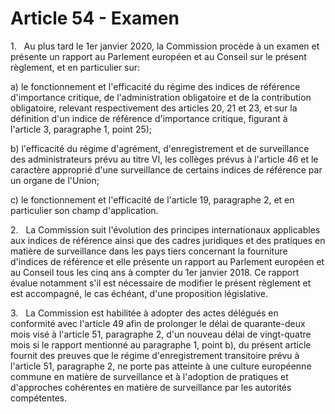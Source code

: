 # Article 54 - Examen


1.   Au plus tard le 1er janvier 2020, la Commission procède à un examen et présente un rapport au Parlement européen et au Conseil sur le présent règlement, et en particulier sur:

a) le fonctionnement et l'efficacité du régime des indices de référence d'importance critique, de l'administration obligatoire et de la contribution obligatoire, relevant respectivement des articles 20, 21 et 23, et sur la définition d'un indice de référence d'importance critique, figurant à l'article 3, paragraphe 1, point 25);

b) l'efficacité du régime d'agrément, d'enregistrement et de surveillance des administrateurs prévu au titre VI, les collèges prévus à l'article 46 et le caractère approprié d'une surveillance de certains indices de référence par un organe de l'Union;

c) le fonctionnement et l'efficacité de l'article 19, paragraphe 2, et en particulier son champ d'application.

2.   La Commission suit l'évolution des principes internationaux applicables aux indices de référence ainsi que des cadres juridiques et des pratiques en matière de surveillance dans les pays tiers concernant la fourniture d'indices de référence et elle présente un rapport au Parlement européen et au Conseil tous les cinq ans à compter du 1er janvier 2018. Ce rapport évalue notamment s'il est nécessaire de modifier le présent règlement et est accompagné, le cas échéant, d'une proposition législative.

3.   La Commission est habilitée à adopter des actes délégués en conformité avec l'article 49 afin de prolonger le délai de quarante-deux mois visé à l'article 51, paragraphe 2, d'un nouveau délai de vingt-quatre mois si le rapport mentionné au paragraphe 1, point b), du présent article fournit des preuves que le régime d'enregistrement transitoire prévu à l'article 51, paragraphe 2, ne porte pas atteinte à une culture européenne commune en matière de surveillance et à l'adoption de pratiques et d'approches cohérentes en matière de surveillance par les autorités compétentes.
